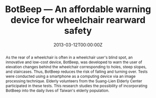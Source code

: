 ---
title: "BotBeep — An affordable warning device for wheelchair rearward safety"
authors:
- admin
- Yao-Yu Yang
- Yu-Shung Lin
- Shih-Chung Kang
- Pei-Chun Lin
- Yi-Chu Chen
date: "2013-03-12T00:00:00Z"
doi: "10.1109/ICOT.2013.6521182"

# Schedule page publish date (NOT publication's date).
publishDate: "2013-03-12T00:00:00Z"

# Publication type.
# Legend: 0 = Uncategorized; 1 = Conference paper; 2 = Journal article;
# 3 = Preprint / Working Paper; 4 = Report; 5 = Book; 6 = Book section;
# 7 = Thesis; 8 = Patent
publication_types: ["1"]

# Publication name and optional abbreviated publication name.
publication: "*Proceedings of the International Conference on Orange Technologies (ICOT)*"
publication_short: ""

abstract: "As the rear of a wheelchair is often in a wheelchair user's blind spot, an innovative and low-cost device, BotBeep, was developed to warn the user of elevation changes behind the wheelchair corresponding to holes, steep slopes, and staircases. Thus, BotBeep reduces the risk of falling and turning over. Tests were conducted using a smartphone as a computing device via an image processing technique. Elderly volunteers from the Suang-Lien Elderly Center participated in these tests. This research studies the possibility of incorporating BotBeep into the daily lives of Taiwan's elderly population."



# Summary. An optional shortened abstract.
summary: ""

tags:
# - Source Themes
featured: false

links:
# - name: Custom Link
#   url: http://example.org
url_pdf: https://doi.org/10.1109/ICOT.2013.6521182
url_code: ''
url_dataset: ''
url_poster: ''
url_project: ''
url_slides: ''
url_source: ''
url_video: ''

# Featured image
# To use, add an image named `featured.jpg/png` to your page's folder. 
image:
  caption: ''
  focal_point: ""
  preview_only: false

# Associated Projects (optional).
#   Associate this publication with one or more of your projects.
#   Simply enter your project's folder or file name without extension.
#   E.g. `internal-project` references `content/project/internal-project/index.md`.
#   Otherwise, set `projects: []`.
projects: ['botbeep']

# Slides (optional).
#   Associate this publication with Markdown slides.
#   Simply enter your slide deck's filename without extension.
#   E.g. `slides: "example"` references `content/slides/example/index.md`.
#   Otherwise, set `slides: ""`.
slides: ""
---
